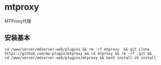 # mtproxy
MTProxy代理


## 安装基本
```
cd /www/server/mdserver-web/plugins && rm -rf mtproxy  && git clone https://github.com/mw-plugin/mtproxy && cd mtproxy && rm -rf .git && cd /www/server/mdserver-web/plugins/mtproxy && bash install.sh install
```